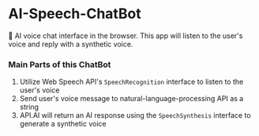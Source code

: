 # AI-Speech-ChatBot
🤖 AI voice chat interface in the browser. This app will listen to the user's voice and reply with a synthetic voice.

### Main Parts of this ChatBot
1. Utilize Web Speech API's `SpeechRecognition` interface to listen to the user's voice
2. Send user's voice message to natural-language-processing API as a string
3. API.AI will return an AI response using the `SpeechSynthesis` interface to generate a synthetic voice
